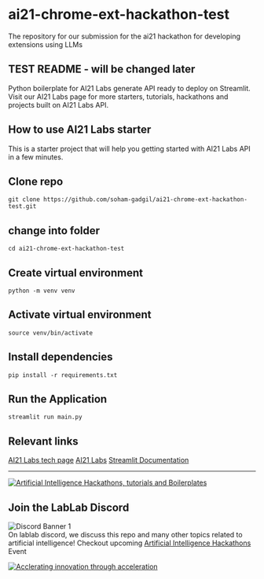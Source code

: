 # ai21-chrome-ext-hackathon-test
The repository for our submission for the ai21 hackathon for developing extensions using LLMs


## TEST README - will be changed later ##
Python boilerplate for AI21 Labs generate API ready to deploy on Streamlit. Visit our AI21 Labs page for more starters, tutorials, hackathons and projects built on AI21 Labs API.

## How to use AI21 Labs starter

This is a starter project that will help you getting started with AI21 Labs API in a few minutes.

## Clone repo

```
git clone https://github.com/soham-gadgil/ai21-chrome-ext-hackathon-test.git
```

## change into folder

```
cd ai21-chrome-ext-hackathon-test
```

## Create virtual environment

```
python -m venv venv
```

## Activate virtual environment

```
source venv/bin/activate
```

## Install dependencies

```
pip install -r requirements.txt
```

## Run the Application

```
streamlit run main.py
```

## Relevant links

[AI21 Labs tech page](https://lablab.ai/tech/ai21-labs)
[AI21 Labs](https://www.ai21.com/)
[Streamlit Documentation](https://docs.streamlit.io/)

---

[![Artificial Intelligence Hackathons, tutorials and Boilerplates](https://storage.googleapis.com/lablab-static-eu/images/github/lablab-banner.jpg)](https://lablab.ai)

## Join the LabLab Discord

![Discord Banner 1](https://discordapp.com/api/guilds/877056448956346408/widget.png?style=banner1)  
On lablab discord, we discuss this repo and many other topics related to artificial intelligence! Checkout upcoming [Artificial Intelligence Hackathons](https://lablab.ai) Event

[![Acclerating innovation through acceleration](https://storage.googleapis.com/lablab-static-eu/images/github/nn-group-loggos.jpg)](https://newnative.ai)
